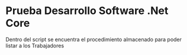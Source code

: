 # Prueba Desarrollo Software .Net Core
Dentro del script se encuentra el procedimiento almacenado para poder listar a los Trabajadores
